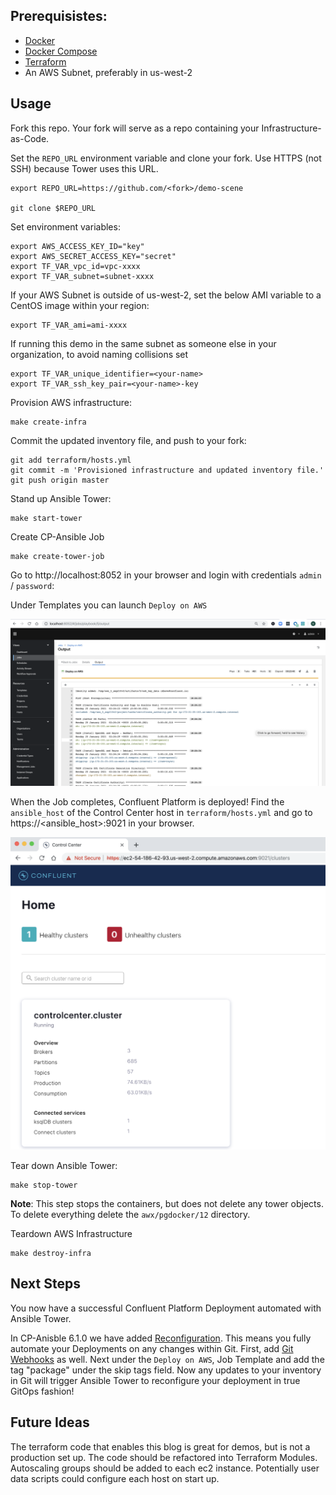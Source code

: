 ## Prerequisistes:
- [Docker](https://docs.docker.com/desktop/)
- [Docker Compose](https://docs.docker.com/compose/install/)
- [Terraform](https://www.terraform.io/downloads.html)
- An AWS Subnet, preferably in us-west-2

## Usage
Fork this repo. Your fork will serve as a repo containing your Infrastructure-as-Code.

Set the `REPO_URL` environment variable and clone your fork. Use HTTPS (not SSH) because Tower uses this URL.
```
export REPO_URL=https://github.com/<fork>/demo-scene

git clone $REPO_URL
```

Set environment variables:
```
export AWS_ACCESS_KEY_ID="key"
export AWS_SECRET_ACCESS_KEY="secret"
export TF_VAR_vpc_id=vpc-xxxx
export TF_VAR_subnet=subnet-xxxx
```

If your AWS Subnet is outside of us-west-2, set the below AMI variable to a CentOS image within your region:
```
export TF_VAR_ami=ami-xxxx
```

If running this demo in the same subnet as someone else in your organization, to avoid naming collisions set
```
export TF_VAR_unique_identifier=<your-name>
export TF_VAR_ssh_key_pair=<your-name>-key
```

Provision AWS infrastructure:
```
make create-infra
```

Commit the updated inventory file, and push to your fork:
```
git add terraform/hosts.yml
git commit -m 'Provisioned infrastructure and updated inventory file.'
git push origin master
```

Stand up Ansible Tower:
```
make start-tower
```

Create CP-Ansible Job
```
make create-tower-job
```

Go to http://localhost:8052 in your browser and login with credentials `admin` / `password`:

Under Templates you can launch `Deploy on AWS`

![](screenshots/job-output.png)

When the Job completes, Confluent Platform is deployed! Find the `ansible_host` of the Control Center host in `terraform/hosts.yml` and go to https://<ansible_host>:9021 in your browser.

![](screenshots/control-center.png)

Tear down Ansible Tower:
```
make stop-tower
```
**Note**: This step stops the containers, but does not delete any tower objects. To delete everything delete the `awx/pgdocker/12` directory.

Teardown AWS Infrastructure
```
make destroy-infra
```

## Next Steps
You now have a successful Confluent Platform Deployment automated with Ansible Tower.

In CP-Anisble 6.1.0 we have added [Reconfiguration](https://docs.confluent.io/ansible/current/ansible-reconfigure.html). This means you fully automate your Deployments on any changes within Git. First, add [Git Webhooks](https://docs.ansible.com/ansible-tower/latest/html/userguide/webhooks.html) as well. Next under the `Deploy on AWS`, Job Template and add the tag "package" under the skip tags field. Now  any updates to your inventory in Git will trigger Ansible Tower to reconfigure your deployment in true GitOps fashion!

## Future Ideas
The terraform code that enables this blog is great for demos, but is not a production set up. The code should be refactored into Terraform Modules. Autoscaling groups should be added to each ec2 instance. Potentially user data scripts could configure each host on start up.
